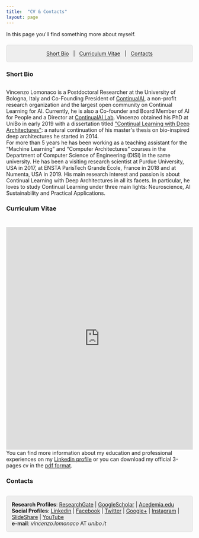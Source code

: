 ```yaml
---
title:  "CV & Contacts"
layout: page
---
```


In this page you'll find something more about myself.

<p style="background: rgba(0,0,0,0.06) none repeat scroll 0% 0%; border: 1px solid rgb(222, 222, 222); padding: 1em; border-radius: 5px; text-align: center; margin-top:20px">
<a href="#bio">Short Bio</a> &nbsp; | &nbsp; <a href="#cv">Curriculum Vitae</a> &nbsp; | &nbsp; <a href="#contacts">Contacts</a> <br>
</p>

<a href="#bio"></a>
<h3 id="extended-bio" style="margin-bottom:30px">Short Bio</h3>
<p>
Vincenzo Lomonaco is a Postdoctoral Researcher at the University of Bologna, Italy and Co-Founding President of <a href="http://www.continualai.org">ContinualAI</a>, a non-profit research organization and the largest open community on Continual Learning for AI. Currently, he is also a Co-founder and Board Member of AI for People and a Director at <a href="http://www.continualai.org/lab">ContinualAI Lab</a>. Vincenzo obtained his PhD at UniBo in early 2019 with a dissertation titled <a href="http://amsdottorato.unibo.it/9073/">"Continual Learning with Deep Architectures"</a>: a natural continuation of his master's thesis on bio-inspired deep architectures he started in 2014. 
<br>
For more than 5 years he has been working as a teaching assistant for the “Machine Learning” and “Computer Architectures” courses in the Department of Computer Science of Engineering (DISI) in the same university. He has been a visiting research scientist at Purdue University, USA in 2017, at ENSTA ParisTech Grande École, France in 2018 and at Numenta, USA in 2019. His main research interest and passion is about Continual Learning with Deep Architectures in all its facets. In particular, he loves to study Continual Learning under three main lights: Neuroscience, AI Sustainability and Practical Applications.
<br /></p>

<a href="#cv"></a>
<h3 id="cv" style="margin-bottom: 40px;">Curriculum Vitae</h3>

<!--<img src="/{{ site.baseurl }}images/cv_infographics.png" alt="cv_infographics" style="width:100%;">-->

<!--<iframe src="https://www.dropbox.com/s/z9ypyxiwfozp9si/vincenzo_lomonaco_research_cv.pdf?raw=1" width="100%" height="600" allowfullscreen="allowfullscreen" frameborder="0"></iframe>-->

<iframe src="https://www.dropbox.com/s/33drcbb1j07jqoc/vincenzo_lomonaco_cv.pdf?raw=1" width="100%" height="600" allowfullscreen="allowfullscreen" frameborder="0"></iframe>

<br>
You can find more information about my education and professional experiences on my <a href="https://it.linkedin.com/in/vincenzolomonaco">Linkedin profile</a> or you can download my official 3-pages cv in the <a href="https://www.dropbox.com/s/33drcbb1j07jqoc/vincenzo_lomonaco_cv.pdf?raw=1"  target="_blank"> pdf format</a>.

<a href="#contacts"></a>
<h3 style="margin-bottom:30px;" id="contacts">Contacts</h3>

<p style="background: rgba(0,0,0,0.06) none repeat scroll 0% 0%; border: 1px solid rgb(222, 222, 222); padding: 1em; border-radius: 5px;"><strong>Research Profiles</strong>: <a href="https://www.researchgate.net/profile/Vincenzo_Lomonaco">ResearchGate</a> | <a href="http://scholar.google.it/citations?user=rQLINtQAAAAJ&amp;hl=it">GoogleScholar</a> | <a href="https://unibo.academia.edu/VLomonaco">Acedemia.edu</a><br>
<strong>Social Profiles</strong>: <a href="https://it.linkedin.com/in/vincenzolomonaco">Linkedin</a> | <a href="https://www.facebook.com/vincenzo.lomonaco.91">Facebook</a> | <a href="https://twitter.com/v_lomonaco">Twitter</a> | <a href="http://google.com/+VincenzoLomonaco">Google+</a> | <a href="https://instagram.com/vincenzo_lomonaco/">Instagram</a> | <a href="http://www.slideshare.net/VincenzoLomonaco">SlideShare</a> | <a href="https://www.youtube.com/channel/UCBB2CDgfEl1rfSuUUSJ1s4w?view_as=subscriber">YouTube</a><br>
<strong>e-mail</strong>: <em>vincenzo.lomonaco</em> AT <em>unibo.it</em></p>

